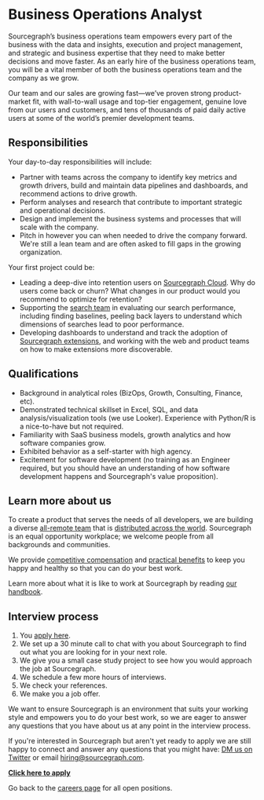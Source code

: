 # Business Operations Analyst

Sourcegraph’s business operations team empowers every part of the business with the data and insights, execution and project management, and strategic and business expertise that they need to make better decisions and move faster. As an early hire of the business operations team, you will be a vital member of both the business operations team and the company as we grow.

Our team and our sales are growing fast—we’ve proven strong product-market fit, with wall-to-wall usage and top-tier engagement, genuine love from our users and customers, and tens of thousands of paid daily active users at some of the world’s premier development teams.

## Responsibilities

Your day-to-day responsibilities will include:
* Partner with teams across the company to identify key metrics and growth drivers, build and maintain data pipelines and dashboards, and recommend actions to drive growth.
* Perform analyses and research that contribute to important strategic and operational decisions.
* Design and implement the business systems and processes that will scale with the company.
* Pitch in however you can when needed to drive the company forward. We're still a lean team and are often asked to fill gaps in the growing organization.

Your first project could be:
* Leading a deep-dive into retention users on [Sourcegraph Cloud](https://sourcegraph.com/search). Why do users come back or churn? What changes in our product would you recommend to optimize for retention? 
* Supporting the [search team](../../engineering/search/index.md) in evaluating our search performance, including finding baselines, peeling back layers to understand which dimensions of searches lead to poor performance.
* Developing dashboards to understand and track the adoption of [Sourcegraph extensions](https://sourcegraph.com/extensions), and working with the web and product teams on how to make extensions more discoverable. 

## Qualifications

* Background in analytical roles (BizOps, Growth, Consulting, Finance, etc).
* Demonstrated technical skillset in Excel, SQL, and data analysis/visualization tools (we use Looker). Experience with Python/R is a nice-to-have but not required. 
* Familiarity with SaaS business models, growth analytics and how software companies grow.
* Exhibited behavior as a self-starter with high agency.
* Excitement for software development (no training as an Engineer required, but you should have an understanding of how software development happens and Sourcegraph's value proposition).

## Learn more about us

To create a product that serves the needs of all developers, we are building a diverse [all-remote team](https://about.sourcegraph.com/company/remote) that is [distributed across the world](https://about.sourcegraph.com/company/team). Sourcegraph is an equal opportunity workplace; we welcome people from all backgrounds and communities.

We provide [competitive compensation](https://about.sourcegraph.com/handbook/people-ops/compensation) and [practical benefits](https://about.sourcegraph.com/handbook/people-ops/benefits-and-perks) to keep you happy and healthy so that you can do your best work.

Learn more about what it is like to work at Sourcegraph by reading [our handbook](https://about.sourcegraph.com/handbook/).

## Interview process

1. You [apply here](https://jobs.lever.co/sourcegraph/38c35bb5-2121-4d07-8fb7-0e8922f7dd7b/apply).
1. We set up a 30 minute call to chat with you about Sourcegraph to find out what you are looking for in your next role.
1. We give you a small case study project to see how you would approach the job at Sourcegraph.
1. We schedule a few more hours of interviews.
1. We check your references.
1. We make you a job offer.

We want to ensure Sourcegraph is an environment that suits your working style and empowers you to do your best work, so we are eager to answer any questions that you have about us at any point in the interview process.

If you're interested in Sourcegraph but aren't yet ready to apply we are still happy to connect and answer any questions that you might have: [DM us on Twitter](https://twitter.com/srcgraph) or email hiring@sourcegraph.com.

**[Click here to apply](https://jobs.lever.co/sourcegraph/38c35bb5-2121-4d07-8fb7-0e8922f7dd7b)**

Go back to the [careers page](../../../company/careers.md) for all open positions.
